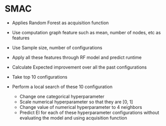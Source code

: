 # SMAC


* Applies Random Forest as acquisition function
* Use computation graph feature such as mean, number of nodes, etc as features
* Use Sample size, number of configurations 
* Apply all these features through RF model and predict runtime

* Calculate Expected improvement over all the past configurations
* Take top 10 configurations
* Perform a local search of these 10 configuration
  * Change one categorical hyperparameter
  * Scale numerical hyperparameter so that they are [0, 1]
  * Change value of numerical hyperparameter to 4 neighbors
  * Predict EI for each of these hyperparameter configurations without evaluating the model 
    and using acquisition function
  
